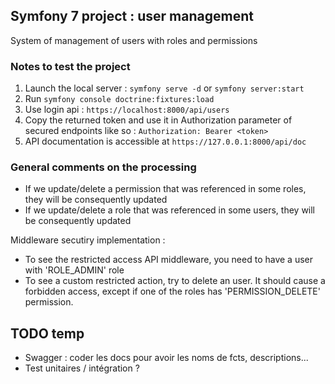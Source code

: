 ## Symfony 7 project : user management

System of management of users with roles and permissions

### Notes to test the project
1. Launch the local server : `symfony serve -d` or `symfony server:start`
2. Run `symfony console doctrine:fixtures:load`
2. Use login api : `https://localhost:8000/api/users`
3. Copy the returned token and use it in Authorization parameter of secured endpoints like so : `Authorization: Bearer <token>`
4. API documentation is accessible at `https://127.0.0.1:8000/api/doc`

### General comments on the processing
- If we update/delete a permission that was referenced in some roles, they will be consequently updated
- If we update/delete a role that was referenced in some users, they will be consequently updated

Middleware secutiry implementation : 
- To see the restricted access API middleware, you need to have a user with 'ROLE_ADMIN' role
- To see a custom restricted action, try to delete an user. It should cause a forbidden access, except if one of the roles has 'PERMISSION_DELETE' permission.

## TODO temp
- Swagger : coder les docs pour avoir les noms de fcts, descriptions...
- Test unitaires / intégration ?